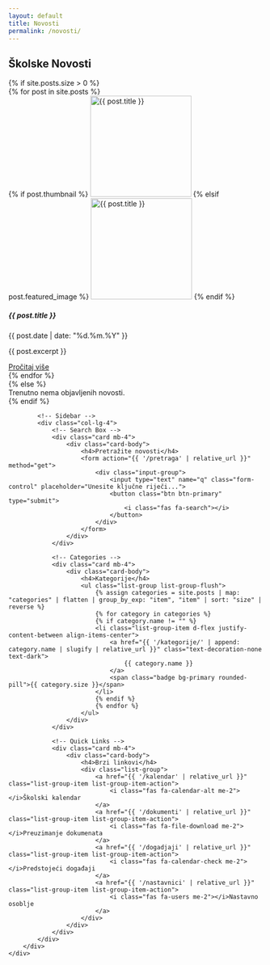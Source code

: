 ```yaml
---
layout: default
title: Novosti
permalink: /novosti/
---
```


<!-- Page Banner -->
<div class="page-banner bg-primary py-4">
    <div class="container">
        <div class="row">
            <div class="col-12 text-center">
                <h2 class="text-white mb-0">Školske Novosti</h2>
            </div>
        </div>
    </div>
</div>

<!-- News Content -->
<div class="main-content py-5">
    <div class="container">
        <div class="row">
            <!-- Main Content Area -->
            <div class="col-lg-8">
                {% if site.posts.size > 0 %}
                <div class="row">
                    {% for post in site.posts %}
                    <div class="col-md-6 col-lg-4 mb-4">
                        <div class="card h-100">
                            {% if post.thumbnail %}
                            <img src="{{ post.thumbnail | relative_url }}" class="card-img-top" alt="{{ post.title }}" style="height: 200px; object-fit: cover;">
                            {% elsif post.featured_image %}
                            <img src="{{ post.featured_image | relative_url }}" class="card-img-top" alt="{{ post.title }}" style="height: 200px; object-fit: cover;">
                            {% endif %}
                            <div class="card-body">
                                <h5 class="card-title">{{ post.title }}</h5>
                                <p class="card-text text-muted small"><i class="far fa-calendar-alt me-1"></i> {{ post.date | date: "%d.%m.%Y" }}</p>
                                <p class="card-text">{{ post.excerpt }}</p>
                            </div>
                            <div class="card-footer bg-white border-top-0">
                                <a href="{{ post.url | relative_url }}" class="btn btn-sm btn-primary">Pročitaj više</a>
                            </div>
                        </div>
                    </div>
                    {% endfor %}
                </div>
                {% else %}
                <div class="alert alert-info">
                    Trenutno nema objavljenih novosti.
                </div>
                {% endif %}
            </div>

            <!-- Sidebar -->
            <div class="col-lg-4">
                <!-- Search Box -->
                <div class="card mb-4">
                    <div class="card-body">
                        <h4>Pretražite novosti</h4>
                        <form action="{{ '/pretraga' | relative_url }}" method="get">
                            <div class="input-group">
                                <input type="text" name="q" class="form-control" placeholder="Unesite ključne riječi...">
                                <button class="btn btn-primary" type="submit">
                                    <i class="fas fa-search"></i>
                                </button>
                            </div>
                        </form>
                    </div>
                </div>

                <!-- Categories -->
                <div class="card mb-4">
                    <div class="card-body">
                        <h4>Kategorije</h4>
                        <ul class="list-group list-group-flush">
                            {% assign categories = site.posts | map: "categories" | flatten | group_by_exp: "item", "item" | sort: "size" | reverse %}
                            {% for category in categories %}
                            {% if category.name != "" %}
                            <li class="list-group-item d-flex justify-content-between align-items-center">
                                <a href="{{ '/kategorije/' | append: category.name | slugify | relative_url }}" class="text-decoration-none text-dark">
                                    {{ category.name }}
                                </a>
                                <span class="badge bg-primary rounded-pill">{{ category.size }}</span>
                            </li>
                            {% endif %}
                            {% endfor %}
                        </ul>
                    </div>
                </div>

                <!-- Quick Links -->
                <div class="card mb-4">
                    <div class="card-body">
                        <h4>Brzi linkovi</h4>
                        <div class="list-group">
                            <a href="{{ '/kalendar' | relative_url }}" class="list-group-item list-group-item-action">
                                <i class="fas fa-calendar-alt me-2"></i>Školski kalendar
                            </a>
                            <a href="{{ '/dokumenti' | relative_url }}" class="list-group-item list-group-item-action">
                                <i class="fas fa-file-download me-2"></i>Preuzimanje dokumenata
                            </a>
                            <a href="{{ '/dogadjaji' | relative_url }}" class="list-group-item list-group-item-action">
                                <i class="fas fa-calendar-check me-2"></i>Predstojeći događaji
                            </a>
                            <a href="{{ '/nastavnici' | relative_url }}" class="list-group-item list-group-item-action">
                                <i class="fas fa-users me-2"></i>Nastavno osoblje
                            </a>
                        </div>
                    </div>
                </div>
            </div>
        </div>
    </div>
</div>